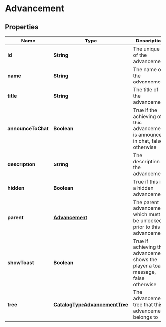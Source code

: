 
# Advancement

## Properties
Name | Type | Description | Notes
------------ | ------------- | ------------- | -------------
**id** | **String** | The unique id of the advancement | 
**name** | **String** | The name of the advancement | 
**title** | **String** | The title of the advancement | 
**announceToChat** | **Boolean** | True if the achieving of this advancement is announced in chat, false otherwise |  [optional]
**description** | **String** | The description of the advancement |  [optional]
**hidden** | **Boolean** | True if this is a hidden advancement |  [optional]
**parent** | [**Advancement**](Advancement.md) | The parent advancement, which must be unlocked prior to this advancement |  [optional]
**showToast** | **Boolean** | True if achieving this advancement shows the player a toast message, false otherwise |  [optional]
**tree** | [**CatalogTypeAdvancementTree**](CatalogTypeAdvancementTree.md) | The advancement tree that this advancement belongs to |  [optional]



